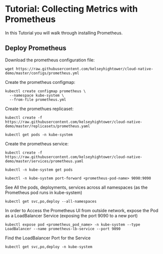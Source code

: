 # Tutorial: Collecting Metrics with Prometheus

In this Tutorial you will walk through installing Prometheus.

## Deploy Prometheus

Download the prometheus configuration file:

```
wget https://raw.githubusercontent.com/kelseyhightower/cloud-native-demo/master/configs/prometheus.yml
```

Create the prometheus configmap:

```
kubectl create configmap prometheus \
  --namespace kube-system \
  --from-file prometheus.yml
```

Create the promethues replicaset:

```
kubectl create -f https://raw.githubusercontent.com/kelseyhightower/cloud-native-demo/master/replicasets/prometheus.yaml
```

```
kubectl get pods -n kube-system
```

Create the prometheus service:

```
kubectl create -f https://raw.githubusercontent.com/kelseyhightower/cloud-native-demo/master/services/prometheus.yaml
```

```
kubectl -n kube-system get pods
```

```
kubectl -n kube-system port-forward <prometheus-pod-name> 9090:9090
```
See All the pods, deployments, services across all namespaces (as the Prometheus pod runs in kube-system)

```
kubectl get svc,po,deploy --all-namespaces
```
In order to Access the Prometheus UI from outside network, expose the Pod as a LoadBalancer Service 
(exposing the port 9090 to a new port)

```
kubectl expose pod <prometheus_pod_name> -n kube-system --type LoadBalancer --name prometheus-lb-service --port 9090
```

Find the LoadBalancer Port for the Service 
```
kubectl get svc,po,deploy -n kube-system
```
